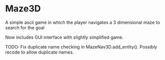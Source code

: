 # Maze3D
A simple ascii game in which the player navigates a 3 dimensional maze to search for the goal

Now includes GUI interface with slightly simplified game.

TODO: Fix duplicate name checking in MazeNav3D.add_entity().  Possibly recode to allow duplicate names.

